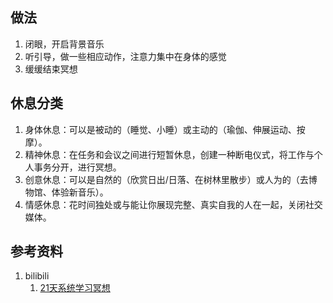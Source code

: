 ## 做法
1. 闭眼，开启背景音乐
2. 听引导，做一些相应动作，注意力集中在身体的感觉
3. 缓缓结束冥想

## 休息分类
1. 身体休息：可以是被动的（睡觉、小睡）或主动的（瑜伽、伸展运动、按摩）。
2. 精神休息：在任务和会议之间进行短暂休息，创建一种断电仪式，将工作与个人事务分开，进行冥想。
3. 创意休息：可以是自然的（欣赏日出/日落、在树林里散步）或人为的（去博物馆、体验新音乐）。
4. 情感休息：花时间独处或与能让你展现完整、真实自我的人在一起，关闭社交媒体。

## 参考资料
1. bilibili
   1. [21天系统学习冥想](https://www.bilibili.com/video/BV1NM4y1d7aC)